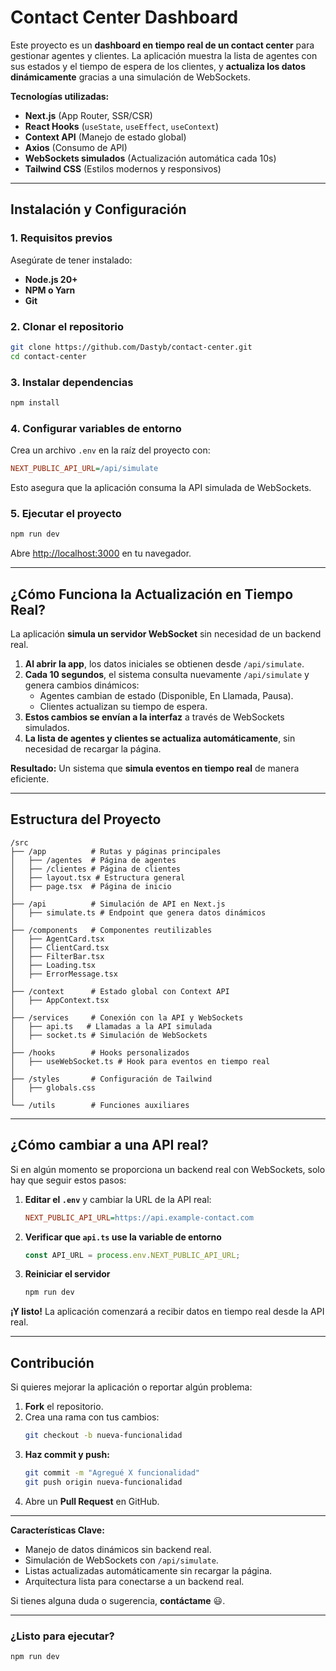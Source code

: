 # Contact Center Dashboard  
Este proyecto es un **dashboard en tiempo real de un contact center** para gestionar agentes y clientes. La aplicación muestra la lista de agentes con sus estados y el tiempo de espera de los clientes, y **actualiza los datos dinámicamente** gracias a una simulación de WebSockets.  

**Tecnologías utilizadas:**  
- **Next.js** (App Router, SSR/CSR)  
- **React Hooks** (`useState`, `useEffect`, `useContext`)  
- **Context API** (Manejo de estado global)  
- **Axios** (Consumo de API)  
- **WebSockets simulados** (Actualización automática cada 10s)  
- **Tailwind CSS** (Estilos modernos y responsivos)  

---

## Instalación y Configuración  

### **1. Requisitos previos**   
Asegúrate de tener instalado:  
- **Node.js 20+**  
- **NPM o Yarn**  
- **Git**  

### **2. Clonar el repositorio**  
```bash  
git clone https://github.com/Dastyb/contact-center.git  
cd contact-center  
```

### **3. Instalar dependencias**  
```bash  
npm install  
```

### **4. Configurar variables de entorno**  
Crea un archivo `.env` en la raíz del proyecto con:  
```ini  
NEXT_PUBLIC_API_URL=/api/simulate  
```
Esto asegura que la aplicación consuma la API simulada de WebSockets.

### **5. Ejecutar el proyecto**  
```bash  
npm run dev  
```
Abre [http://localhost:3000](http://localhost:3000) en tu navegador.

---

## ¿Cómo Funciona la Actualización en Tiempo Real?  
La aplicación **simula un servidor WebSocket** sin necesidad de un backend real.  

1. **Al abrir la app**, los datos iniciales se obtienen desde `/api/simulate`.  
2. **Cada 10 segundos**, el sistema consulta nuevamente `/api/simulate` y genera cambios dinámicos:  
   - Agentes cambian de estado (Disponible, En Llamada, Pausa).  
   - Clientes actualizan su tiempo de espera.  
3. **Estos cambios se envían a la interfaz** a través de WebSockets simulados.  
4. **La lista de agentes y clientes se actualiza automáticamente**, sin necesidad de recargar la página.  

**Resultado:** Un sistema que **simula eventos en tiempo real** de manera eficiente. 

---

## Estructura del Proyecto  

```
/src  
├── /app          # Rutas y páginas principales  
│   ├── /agentes  # Página de agentes  
│   ├── /clientes # Página de clientes  
│   ├── layout.tsx # Estructura general  
│   ├── page.tsx  # Página de inicio  
│  
├── /api          # Simulación de API en Next.js  
│   ├── simulate.ts # Endpoint que genera datos dinámicos  
│  
├── /components   # Componentes reutilizables  
│   ├── AgentCard.tsx  
│   ├── ClientCard.tsx  
│   ├── FilterBar.tsx  
│   ├── Loading.tsx  
│   ├── ErrorMessage.tsx  
│  
├── /context      # Estado global con Context API  
│   ├── AppContext.tsx  
│  
├── /services     # Conexión con la API y WebSockets  
│   ├── api.ts   # Llamadas a la API simulada  
│   ├── socket.ts # Simulación de WebSockets  
│  
├── /hooks        # Hooks personalizados  
│   ├── useWebSocket.ts # Hook para eventos en tiempo real  
│  
├── /styles       # Configuración de Tailwind  
│   ├── globals.css  
│  
└── /utils        # Funciones auxiliares  
```

---

## ¿Cómo cambiar a una API real?  
Si en algún momento se proporciona un backend real con WebSockets, solo hay que seguir estos pasos:  

1. **Editar el `.env`** y cambiar la URL de la API real:  
   ```ini  
   NEXT_PUBLIC_API_URL=https://api.example-contact.com  
   ```  
2. **Verificar que `api.ts` use la variable de entorno**  
   ```typescript  
   const API_URL = process.env.NEXT_PUBLIC_API_URL;  
   ```  
3. **Reiniciar el servidor**  
   ```bash  
   npm run dev  
   ```  

**¡Y listo!** La aplicación comenzará a recibir datos en tiempo real desde la API real.  

---

## Contribución  
Si quieres mejorar la aplicación o reportar algún problema:  
1. **Fork** el repositorio.  
2. Crea una rama con tus cambios:  
   ```bash  
   git checkout -b nueva-funcionalidad  
   ```  
3. **Haz commit y push:**  
   ```bash  
   git commit -m "Agregué X funcionalidad"  
   git push origin nueva-funcionalidad  
   ```  
4. Abre un **Pull Request** en GitHub.

---

**Características Clave:**  
 - Manejo de datos dinámicos sin backend real.  
 - Simulación de WebSockets con `/api/simulate`.  
 - Listas actualizadas automáticamente sin recargar la página.  
 - Arquitectura lista para conectarse a un backend real.  

Si tienes alguna duda o sugerencia, **contáctame** 😃.  

---

### **¿Listo para ejecutar?**  
```bash  
npm run dev  

